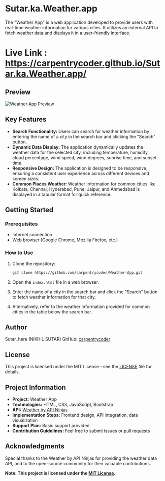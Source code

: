 # Sutar.ka.Weather.app

The "Weather App" is a web application developed to provide users with real-time weather information for various cities. It utilizes an external API to fetch weather data and displays it in a user-friendly interface.

# Live Link : https://carpentrycoder.github.io/Sutar.ka.Weather.app/

## Preview

![Weather App Preview](weather_app_preview.png)

## Key Features

- **Search Functionality:** Users can search for weather information by entering the name of a city in the search bar and clicking the "Search" button.
- **Dynamic Data Display:** The application dynamically updates the weather data for the selected city, including temperature, humidity, cloud percentage, wind speed, wind degrees, sunrise time, and sunset time.
- **Responsive Design:** The application is designed to be responsive, ensuring a consistent user experience across different devices and screen sizes.
- **Common Places Weather:** Weather information for common cities like Kolkata, Chennai, Hyderabad, Pune, Jaipur, and Ahmedabad is displayed in a tabular format for quick reference.

## Getting Started

### Prerequisites

- Internet connection
- Web browser (Google Chrome, Mozilla Firefox, etc.)

### How to Use

1. Clone the repository:

   ```bash
   git clone https://github.com/carpentrycoder/Weather-App.git
   ```

2. Open the `index.html` file in a web browser.

3. Enter the name of a city in the search bar and click the "Search" button to fetch weather information for that city.

4. Alternatively, refer to the weather information provided for common cities in the table below the search bar.

## Author

Sutar_here (NIKHIL SUTAR)
GitHub: [carpentrycoder](https://github.com/carpentrycoder)

## License

This project is licensed under the MIT License - see the [LICENSE](LICENSE) file for details.

## Project Information

- **Project:** Weather App
- **Technologies:** HTML, CSS, JavaScript, Bootstrap
- **API:** [Weather by API Ninjas](https://rapidapi.com/apininjas/api/weather-by-api-ninjas)
- **Implementation Steps:** Frontend design, API integration, data visualization
- **Support Plan:** Basic support provided
- **Contribution Guidelines:** Feel free to submit issues or pull requests

## Acknowledgments

Special thanks to the Weather by API Ninjas for providing the weather data API, and to the open-source community for their valuable contributions.

**Note: This project is licensed under the [MIT License](LICENSE).**
